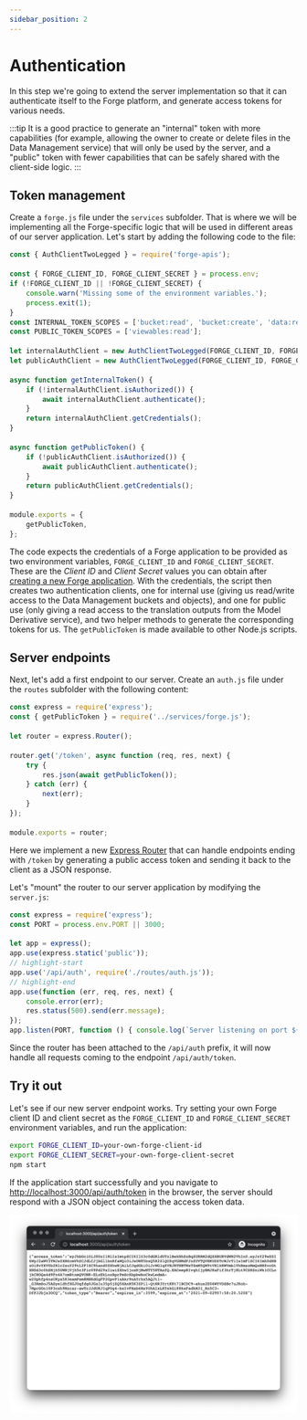 ```yaml
---
sidebar_position: 2
---
```


# Authentication

In this step we're going to extend the server implementation so that it can authenticate itself
to the Forge platform, and generate access tokens for various needs.

:::tip
It is a good practice to generate an "internal" token with more capabilities (for example,
allowing the owner to create or delete files in the Data Management service) that will only be used
by the server, and a "public" token with fewer capabilities that can be safely shared with
the client-side logic.
:::

## Token management

Create a `forge.js` file under the `services` subfolder. That is where we will be implementing
all the Forge-specific logic that will be used in different areas of our server application. Let's
start by adding the following code to the file:

```js title="services/forge.js"
const { AuthClientTwoLegged } = require('forge-apis');

const { FORGE_CLIENT_ID, FORGE_CLIENT_SECRET } = process.env;
if (!FORGE_CLIENT_ID || !FORGE_CLIENT_SECRET) {
    console.warn('Missing some of the environment variables.');
    process.exit(1);
}
const INTERNAL_TOKEN_SCOPES = ['bucket:read', 'bucket:create', 'data:read', 'data:write', 'data:create'];
const PUBLIC_TOKEN_SCOPES = ['viewables:read'];

let internalAuthClient = new AuthClientTwoLegged(FORGE_CLIENT_ID, FORGE_CLIENT_SECRET, INTERNAL_TOKEN_SCOPES, true);
let publicAuthClient = new AuthClientTwoLegged(FORGE_CLIENT_ID, FORGE_CLIENT_SECRET, PUBLIC_TOKEN_SCOPES, true);

async function getInternalToken() {
    if (!internalAuthClient.isAuthorized()) {
        await internalAuthClient.authenticate();
    }
    return internalAuthClient.getCredentials();
}

async function getPublicToken() {
    if (!publicAuthClient.isAuthorized()) {
        await publicAuthClient.authenticate();
    }
    return publicAuthClient.getCredentials();
}

module.exports = {
    getPublicToken,
};
```

The code expects the credentials of a Forge application to be provided as two environment variables,
`FORGE_CLIENT_ID` and `FORGE_CLIENT_SECRET`. These are the _Client ID_ and _Client Secret_ values you
can obtain after [creating a new Forge application](../../../intro#create-an-app). With the credentials,
the script then creates two authentication clients, one for internal use (giving us read/write access
to the Data Management buckets and objects), and one for public use (only giving a read access to
the translation outputs from the Model Derivative service), and two helper methods to generate
the corresponding tokens for us. The `getPublicToken` is made available to other Node.js scripts.

## Server endpoints

Next, let's add a first endpoint to our server. Create an `auth.js` file under the `routes` subfolder
with the following content:

```js title="routes/auth.js"
const express = require('express');
const { getPublicToken } = require('../services/forge.js');

let router = express.Router();

router.get('/token', async function (req, res, next) {
    try {
        res.json(await getPublicToken());
    } catch (err) {
        next(err);
    }
});

module.exports = router;
```

Here we implement a new [Express Router](http://expressjs.com/en/4x/api.html#router) that can handle
endpoints ending with `/token` by generating a public access token and sending it back to the client
as a JSON response.

Let's "mount" the router to our server application by modifying the `server.js`:

```js title="server.js"
const express = require('express');
const PORT = process.env.PORT || 3000;

let app = express();
app.use(express.static('public'));
// highlight-start
app.use('/api/auth', require('./routes/auth.js'));
// highlight-end
app.use(function (err, req, res, next) {
    console.error(err);
    res.status(500).send(err.message);
});
app.listen(PORT, function () { console.log(`Server listening on port ${PORT}...`); });
```

Since the router has been attached to the `/api/auth` prefix, it will now handle all requests
coming to the endpoint `/api/auth/token`.

## Try it out

Let's see if our new server endpoint works. Try setting your own Forge client ID and client secret
as the `FORGE_CLIENT_ID` and `FORGE_CLIENT_SECRET` environment variables, and run the application:

```bash
export FORGE_CLIENT_ID=your-own-forge-client-id
export FORGE_CLIENT_SECRET=your-own-forge-client-secret
npm start
```

If the application start successfully and you navigate to [http://localhost:3000/api/auth/token](http://localhost:3000/api/auth/token)
in the browser, the server should respond with a JSON object containing the access token data.

![Server Response](./auth-response.png)
